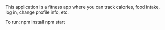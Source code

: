 This application is a fitness app where you can track calories, food intake, log in, change profile info, etc.

To run:
npm install
npm start
